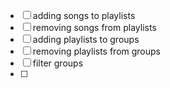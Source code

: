 - [ ] adding songs to playlists
- [ ] removing songs from playlists
- [ ] adding playlists to groups
- [ ] removing playlists from groups
- [ ] filter groups
- [ ] 